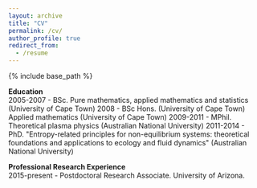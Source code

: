 ```yaml
---
layout: archive
title: "CV"
permalink: /cv/
author_profile: true
redirect_from:
  - /resume
---
```


{% include base_path %}

**Education**  
2005-2007 - BSc. Pure mathematics, applied mathematics and statistics (University of Cape Town)
2008 - BSc Hons. (University of Cape Town) Applied mathematics (University of Cape Town)
2009-2011 - MPhil. Theoretical plasma physics (Australian National University)
2011-2014 - PhD. "Entropy-related principles for non-equilibrium systems: theoretical foundations and applications to ecology and fluid dynamics" (Australian National University)

**Professional Research Experience**  
2015-present - Postdoctoral Research Associate. University of Arizona. 
